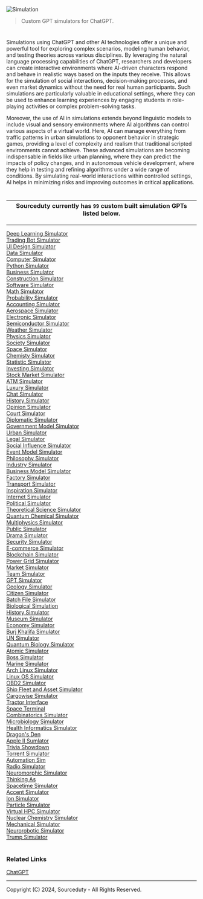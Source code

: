 ![Simulation](https://github.com/user-attachments/assets/d55d9b0c-a9e7-41fb-aa0c-c5370f12157b)

> Custom GPT simulators for ChatGPT.

#

Simulations using ChatGPT and other AI technologies offer a unique and powerful tool for exploring complex scenarios, modeling human behavior, and testing theories across various disciplines. By leveraging the natural language processing capabilities of ChatGPT, researchers and developers can create interactive environments where AI-driven characters respond and behave in realistic ways based on the inputs they receive. This allows for the simulation of social interactions, decision-making processes, and even market dynamics without the need for real human participants. Such simulations are particularly valuable in educational settings, where they can be used to enhance learning experiences by engaging students in role-playing activities or complex problem-solving tasks.

Moreover, the use of AI in simulations extends beyond linguistic models to include visual and sensory environments where AI algorithms can control various aspects of a virtual world. Here, AI can manage everything from traffic patterns in urban simulations to opponent behavior in strategic games, providing a level of complexity and realism that traditional scripted environments cannot achieve. These advanced simulations are becoming indispensable in fields like urban planning, where they can predict the impacts of policy changes, and in autonomous vehicle development, where they help in testing and refining algorithms under a wide range of conditions. By simulating real-world interactions within controlled settings, AI helps in minimizing risks and improving outcomes in critical applications.

#

<div align="center">

| Sourceduty currently has `99` custom built simulation GPTs listed below. |
|-|

</div>

***

[Deep Learning Simulator](https://chat.openai.com/g/g-PaJTxQKRT-deep-learning-simulator)
<br>
[Trading Bot Simulator](https://chat.openai.com/g/g-OCgWKt0lF-trading-bot-simulator)
<br>
[UI Design Simulator](https://chat.openai.com/g/g-s0W8h8YsH-ui-design-simulator)
<br>
[Data Simulator](https://chat.openai.com/g/g-mn28bwTPD-data-simulator)
<br>
[Computer Simulator](https://chat.openai.com/g/g-Rc1vOXWRb-computer-simulator)
<br>
[Python Simulator](https://chat.openai.com/g/g-NLUSBfccY-python-simulator)
<br>
[Business Simulator](https://chat.openai.com/g/g-7cv0RgBVm-business-simulator)
<br>
[Construction Simulator](https://chat.openai.com/g/g-HJGQpAmKa-construction-simulator)
<br>
[Software Simulator](https://chat.openai.com/g/g-WbqD34jeu-software-simulator)
<br>
[Math Simulator](https://chat.openai.com/g/g-zTaJwyddy-math-simulator)
<br>
[Probability Simulator](https://chat.openai.com/g/g-KLSVMcE6y-probability-simulator)
<br>
[Accounting Simulator](https://chat.openai.com/g/g-K2HxhpHuC-accounting-simulator)
<br>
[Aerospace Simulator](https://chat.openai.com/g/g-s2W0IfFR6-aerospace-simulator)
<br>
[Electronic Simulator](https://chat.openai.com/g/g-409Bg1hAQ-electronic-simulator)
<br>
[Semiconductor Simulator](https://chat.openai.com/g/g-LNpy4y0uU-semiconductor-simulator)
<br>
[Weather Simulator](https://chat.openai.com/g/g-c1JKGF0qm-weather-simulator)
<br>
[Physics Simulator](https://chat.openai.com/g/g-jdGow4iV3-physics-simulator)
<br>
[Society Simulator](https://chat.openai.com/g/g-6JmbafNlt-society-simulator)
<br>
[Space Simulator](https://chat.openai.com/g/g-HiBjZs8sv-space-simulator)
<br>
[Chemisty Simulator](https://chat.openai.com/g/g-pnIVeOtxZ-chemistry-simulator)
<br>
[Statistic Simulator](https://chat.openai.com/g/g-BuaPnD6NF-statistic-simulator)
<br>
[Investing Simulator](https://chat.openai.com/g/g-6R6ZAP8yh-investing-simulator)
<br>
[Stock Market Simulator](https://chat.openai.com/g/g-YOR2U66rf-stock-market-simulator)
<br>
[ATM Simulator](https://chat.openai.com/g/g-BsTkzXk3T-atm-simulator)
<br>
[Luxury Simulator](https://chat.openai.com/g/g-HPWQSNXna-luxury-simulator)
<br>
[Chat Simulator](https://chat.openai.com/g/g-pVviDoA7V-chat-simulator)
<br>
[History Simulator](https://chat.openai.com/g/g-PKc9JScH2-history-simulator)
<br>
[Opinion Simulator](https://chat.openai.com/g/g-JKk9E0ePf-opinion-simulator)
<br>
[Court Simulator](https://chat.openai.com/g/g-e4ANQnhYr-court-simulator)
<br>
[Diplomatic Simulator](https://chat.openai.com/g/g-xhsONox3U-diplomatic-simulator)
<br>
[Government Model Simulator](https://chat.openai.com/g/g-8JwnHHEgc-government-model-simulator)
<br>
[Urban Simulator](https://chat.openai.com/g/g-XQ2wkdcXL-urban-simulator)
<br>
[Legal Simulator](https://chat.openai.com/g/g-eXzFPOk9n-legal-simulator)
<br>
[Social Influence Simulator](https://chat.openai.com/g/g-J0k1yLqEH-social-influence-simulator)
<br>
[Event Model Simulator](https://chat.openai.com/g/g-Zr15o3jSa-event-model-simulator)
<br>
[Philosophy Simulator](https://chat.openai.com/g/g-DgaNOkP7Y-philosophy-simulator)
<br>
[Industry Simulator](https://chat.openai.com/g/g-hCoAwBYlv-industry-simulator)
<br>
[Business Model Simulator](https://chat.openai.com/g/g-C8QfN0boj-business-model-simulator)
<br>
[Factory Simulator](https://chat.openai.com/g/g-tYRlt7b2g-factory-simulator)
<br>
[Transport Simulator](https://chat.openai.com/g/g-TuP3NAsRB-transport-simulator)
<br>
[Inspiration Simulator](https://chat.openai.com/g/g-DR4W6zJTh-inspiration-simulator)
<br>
[Internet Simulator](https://chat.openai.com/g/g-0lDhHX6AP-internet-simulator)
<br>
[Political Simulator](https://chat.openai.com/g/g-4GT3x5ITg-political-simulator)
<br>
[Theoretical Science Simulator](https://chat.openai.com/g/g-5tJWfchOR-theoretical-science-simulator)
<br>
[Quantum Chemical Simulator](https://chat.openai.com/g/g-VBsCXIwli-quantum-chemical-simulator)
<br>
[Multiphysics Simulator](https://chat.openai.com/g/g-9PVqGto6g-multiphysics-simulator)
<br>
[Public Simulator](https://chat.openai.com/g/g-HJp62OrcF-public-simulator)
<br>
[Drama Simulator](https://chatgpt.com/g/g-dwGLkpKB8-drama-simulator)
<br>
[Security Simulator](https://chatgpt.com/g/g-Q7tunVbct-security-simulator)
<br>
[E-commerce Simulator](https://chatgpt.com/g/g-OzfrZnCTe-e-commerce-simulator)
<br>
[Blockchain Simulator](https://chatgpt.com/g/g-fViy4gq9B-blockchain-simulator)
<br>
[Power Grid Simulator](https://chatgpt.com/g/g-K7CExFenf-energy-grid-simulator)
<br>
[Market Simulator](https://chatgpt.com/g/g-uX5Aupr1a-market-simulator)
<br>
[Team Simulator](https://chatgpt.com/g/g-EJZqQ0uGE-team-simulator)
<br>
[GPT Simulator](https://chatgpt.com/g/g-0INqE5Pxk-gpt-simulator)
<br>
[Geology Simulator](https://github.com/sourceduty/Geology_Simulator)
<br>
[Citizen Simulator](https://chatgpt.com/g/g-BhgpoIUJO-citizen-simulator)
<br>
[Batch File Simulator](https://chatgpt.com/g/g-blvvJBL25-batch-file-simulator)
<br>
[Biological Simulation](https://chatgpt.com/g/g-kO0vMMo1M-biological-simulator)
<br>
[History Simulator](https://chatgpt.com/g/g-McuiABaZf-history-simulator)
<br>
[Museum Simulator](https://github.com/sourceduty/Museum_Simulator)
<br>
[Economy Simulator](https://chatgpt.com/g/g-S3MAXtBUv-economy-simulator)
<br>
[Burj Khalifa Simulator](https://github.com/sourceduty/Burj_Khalifa_Simulator)
<br>
[UN Simulator](https://github.com/sourceduty/UN_Simulator)
<br>
[Quantum Biology Simulator](https://github.com/sourceduty/Quantum_Biology_Simulator)
<br>
[Atomic Simulator](https://chatgpt.com/g/g-QYk4U8bhT-atomic-simulator)
<br>
[Boss Simulator](https://github.com/sourceduty/Simulated_Boss)
<br>
[Marine Simulator](https://github.com/sourceduty/Marine_Simulator)
<br>
[Arch Linux Simulator](https://github.com/sourceduty/Arch_Linux_Sim)
<br>
[Linux OS Simulator](https://github.com/sourceduty/Linux_OS_Simulator)
<br>
[OBD2 Simulator](https://github.com/sourceduty/OBD2_Simulator)
<br>
[Ship Fleet and Asset Simulator](https://github.com/sourceduty/Ship_Fleet-Asset_Simulator)
<br>
[Cargowise Simulator](https://github.com/sourceduty/Cargowise_Simulator)
<br>
[Tractor Interface](https://github.com/sourceduty/Tractor_Interface)
<br>
[Space Terminal](https://github.com/sourceduty/Space_Terminal)
<br>
[Combinatorics Simulator](https://chatgpt.com/g/g-zGMgmTVdX-combinatorics-simulator)
<br>
[Microbiology Simulator](https://github.com/sourceduty/Microbiology_Simulator)
<br>
[Health Informatics Simulator](https://github.com/sourceduty/Health_Informatics_Simulator)
<br>
[Dragon's Den](https://github.com/sourceduty/Dragons_Den)
<br>
[Apple II Sumlator](https://chatgpt.com/g/g-ci1HVmwRL-apple-ii-simulator)
<br>
[Trivia Showdown](https://chatgpt.com/g/g-zkcmBhM5B-trivia-showdown)
<br>
[Torrent Simulator](https://github.com/sourceduty/Torrent_Simulator)
<br>
[Automation Sim](https://chatgpt.com/g/g-MAgEwBC4g-automation-sim)
<br>
[Radio Simulator](https://chatgpt.com/g/g-C6JfFmHnG-radio-simulator)
<br>
[Neuromorphic Simulator](https://chatgpt.com/g/g-bm1sYNAtU-neuromorphic-simulator)
<br>
[Thinking As](https://github.com/sourceduty/Thinking_As)
<br>
[Spacetime Simulator](https://github.com/sourceduty/Spacetime_Simulator)
<br>
[Accent Simulator](https://chatgpt.com/g/g-2DXQ4VWtH-accent-simulator)
<br>
[Ion Simulator](https://github.com/sourceduty/Ion_Simulator)
<br>
[Particle Simulator](https://github.com/sourceduty/Particle_Simulator)
<br>
[Virtual HPC Simulator](https://github.com/sourceduty/Virtual_HPC_Simulator)
<br>
[Nuclear Chemistry Simulator](https://github.com/sourceduty/Nuclear_Chemistry_Simulator)
<br>
[Mechanical Simulator](https://github.com/sourceduty/Mechanical_Simulator)
<br>
[Neurorobotic Simulator](https://chatgpt.com/g/g-jvs99FMz2-neurorobotic-simulator)
<br>
[Trump Simulator](https://github.com/sourceduty/Trump_Simulator)

#
### Related Links

[ChatGPT](https://github.com/sourceduty/ChatGPT)

***
Copyright (C) 2024, Sourceduty - All Rights Reserved.
